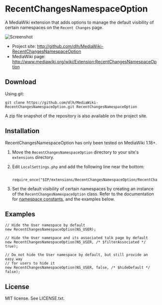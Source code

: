RecentChangesNamespaceOption
============================

A MediaWiki extension that adds options to manage the default visibility of
certain namespaces on the `Recent Changes` page.

![Screenshot](http://dlh.github.io/MediaWiki-RecentChangesNamespaceOption/screenshot.png)

* Project site: http://github.com/dlh/MediaWiki-RecentChangesNamespaceOption
* MediaWiki page: http://www.mediawiki.org/wiki/Extension:RecentChangesNamespaceOption

Download
--------

Using git:

    git clone https://github.com/dlh/MediaWiki-RecentChangesNamespaceOption.git RecentChangesNamespaceOption

A zip file snapshot of the repository is also available on the project site.

Installation
------------

RecentChangesNamespaceOption has only been tested on MediaWiki 1.18+.

1. Move the `RecentChangesNamespaceOption` directory to your site's
   `extensions` directory.
2. Edit `LocalSettings.php` and add the following line near the bottom:

        require_once("$IP/extensions/RecentChangesNamespaceOption/RecentChangesNamespaceOption.php");
3. Set the default visibility of certain namespaces by creating an instance of
   the `RecentChangesNamespaceOption` class. Refer to the documentation for
   [namespace constants](http://mediawiki.org/wiki/Manual:Namespace_constants),
   and the examples below.

Examples
--------

    // Hide the User namespace by default
    new RecentChangesNamespaceOption(NS_USER);

    // Hide the User namespace and its associated talk page by default
    new RecentChangesNamespaceOption(NS_USER, /* $filterAssociated */ true);

    // Do not hide the User namespace by default, but still provide an easy way
    // for users to hide it
    new RecentChangesNamespaceOption(NS_USER, false, /* $hideDefault */ false);

License
-------

MIT license. See LICENSE.txt.
